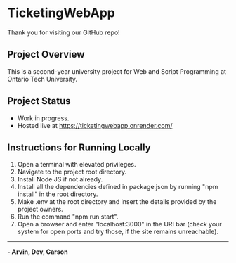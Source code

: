 # TicketingWebApp
Thank you for visiting our GitHub repo!

## Project Overview
This is a second-year university project for Web and Script Programming at Ontario Tech University. 

## Project Status
- Work in progress.
- Hosted live at https://ticketingwebapp.onrender.com/

## Instructions for Running Locally
1. Open a terminal with elevated privileges.
2. Navigate to the project root directory.
3. Install Node JS if not already.
4. Install all the dependencies defined in package.json by running "npm install" in the root directory. 
5. Make .env at the root directory and insert the details provided by the project owners.
5. Run the command "npm run start".
6. Open a browser and enter "localhost:3000" in the URI bar (check your system for open ports and try those, if the site remains unreachable).

---
**- Arvin, Dev, Carson**
